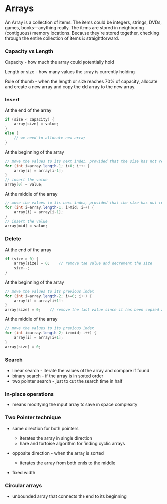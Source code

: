 Arrays
====

An Array is a collection of items. The items could be integers, strings, DVDs, games, books—anything really. The items are stored in neighboring (contiguous) memory locations. Because they're stored together, checking through the entire collection of items is straightforward.



### Capacity vs Length

Capacity - how much the array could potentially hold

Length or size - how many values the array is currently holding

Rule of thumb - when the length or size reaches 70% of capacity, allocate and create a new array and copy the old array to the new array.



### Insert

At the end of the array

```java
if (size < capacity) {
	array[size] = value;
}
else {
    // we need to allocate new array
}
```



At the beginning of the array

```java
// move the values to its next index, provided that the size has not reached capacity
for (int i=array.length-1; i>0; i++) {
    array[i] = array[i-1];
}
// insert the value
array[0] = value;
```



At the middle of the array

```java
// move the values to its next index, provided that the size has not reached capacity
for (int i=array.length-1; i>mid; i++) {
    array[i] = array[i-1];
}
// insert the value
array[mid] = value;
```



### Delete

At the end of the array

```java
if (size > 0) {
    array[size] = 0;	// remove the value and decrement the size
    size--;
}
```



At the beginning of the array

```java
// move the values to its previous index
for (int i=array.length-2; i>=0; i++) {
    array[i] = array[i+1];
}
array[size] = 0;	// remove the last value since it has been copied already
```



At the middle of the array

```java
// move the values to its previous index
for (int i=array.length-2; i>=mid; i++) {
    array[i] = array[i+1];
}
array[size] = 0;
```



### Search

- linear search - iterate the values of the array and compare if found
- binary search - if the array is in sorted order
- two pointer search - just to cut the search time in half



### In-place operations

- means modifying the input array to save in space complexity



### Two Pointer technique

- same direction for both pointers
  - iterates the array in single direction
  - hare and tortoise algorithm for finding cyclic arrays

- opposite direction - when the array is sorted
  - iterates the array from both ends to the middle

- fixed width



### Circular arrays

- unbounded array that connects the end to its beginning
